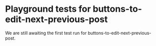 # Playground tests for buttons-to-edit-next-previous-post
We are still awaiting the first test run for buttons-to-edit-next-previous-post.
